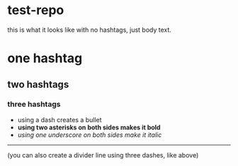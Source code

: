 # test-repo
this is what it looks like with no hashtags, just body text.

# one hashtag
## two hashtags
### three hashtags 

- using a dash creates a bullet
- **using two asterisks on both sides makes it bold**
- _using one underscore on both sides make it italic_


---
(you can also create a divider line using three dashes, like above)
